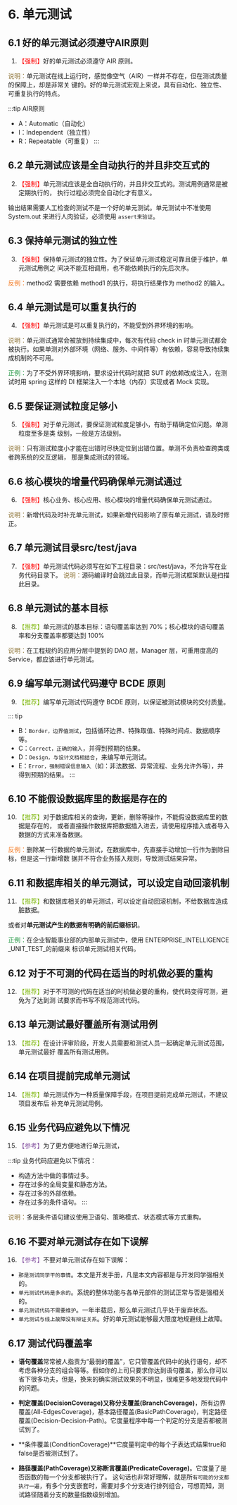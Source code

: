 # 6. 单元测试

## 6.1 好的单元测试必须遵守AIR原则
1. <font color='red'>【强制】</font>好的单元测试必须遵守 AIR 原则。

<font color='#8e7437'>说明：</font>单元测试在线上运行时，感觉像空气（AIR）一样并不存在，但在测试质量的保障上，却是非常关
键的。好的单元测试宏观上来说，具有自动化、独立性、可重复执行的特点。

:::tip AIR原则
-  A：Automatic（自动化）
-  I：Independent（独立性）
-  R：Repeatable（可重复）
:::

## 6.2 单元测试应该是全自动执行的并且非交互式的

2. <font color='red'>【强制】</font>单元测试应该是全自动执行的，并且非交互式的。测试用例通常是被定期执行的，
执行过程必须完全自动化才有意义。

输出结果需要人工检查的测试不是一个好的单元测试。单元测试中不准使用 System.out 来进行人肉验证，必须使用 `assert来验证`。

## 6.3 保持单元测试的独立性

3. <font color='red'>【强制】</font>保持单元测试的独立性。为了保证单元测试稳定可靠且便于维护，单元测试用例之
间决不能互相调用，也不能依赖执行的先后次序。

<font color='#f47920'>反例：</font>method2 需要依赖 method1 的执行，将执行结果作为 method2 的输入。

## 6.4 单元测试是可以重复执行的
4. <font color='red'>【强制】</font>单元测试是可以重复执行的，不能受到外界环境的影响。

<font color='#8e7437'>说明：</font>单元测试通常会被放到持续集成中，每次有代码 check in 时单元测试都会被执行。如果单测对外部环境（网络、服务、中间件等）有依赖，容易导致持续集成机制的不可用。

<font color='#1d953f'>正例：</font>为了不受外界环境影响，要求设计代码时就把 SUT 的依赖改成注入，在测试时用 spring 这样的 DI
框架注入一个本地（内存）实现或者 Mock 实现。


## 6.5 要保证测试粒度足够小
5. <font color='red'>【强制】</font>对于单元测试，要保证测试粒度足够小，有助于精确定位问题。单测粒度至多是类
级别，一般是方法级别。

<font color='#8e7437'>说明：</font>只有测试粒度小才能在出错时尽快定位到出错位置。单测不负责检查跨类或者跨系统的交互逻辑，
那是集成测试的领域。

## 6.6 核心模块的增量代码确保单元测试通过

6. <font color='red'>【强制】</font>核心业务、核心应用、核心模块的增量代码确保单元测试通过。

<font color='#8e7437'>说明：</font>新增代码及时补充单元测试，如果新增代码影响了原有单元测试，请及时修正。

## 6.7 单元测试目录src/test/java

7. <font color='red'>【强制】</font>单元测试代码必须写在如下工程目录：src/test/java，不允许写在业务代码目录下。
<font color='#8e7437'>说明：</font>源码编译时会跳过此目录，而单元测试框架默认是扫描此目录。

## 6.8 单元测试的基本目标
8. <font color='#7fb80e'>【推荐】</font>单元测试的基本目标：语句覆盖率达到 70%；核心模块的语句覆盖率和分支覆盖率都要达到 100%

<font color='#8e7437'>说明：</font>在工程规约的应用分层中提到的 DAO 层，Manager 层，可重用度高的 Service，都应该进行单元测试。

## 6.9 编写单元测试代码遵守 BCDE 原则
9. <font color='#7fb80e'>【推荐】</font>编写单元测试代码遵守 BCDE 原则，以保证被测试模块的交付质量。

::: tip 
-  B：`Border，边界值测试`，包括循环边界、特殊取值、特殊时间点、数据顺序等。
-  C：`Correct，正确的输入`，并得到预期的结果。
-  D：`Design，与设计文档相结合`，来编写单元测试。
-  E：`Error，强制错误信息输入`（如：非法数据、异常流程、业务允许外等），并得到预期的结果。
:::

## 6.10 不能假设数据库里的数据是存在的
10. <font color='#7fb80e'>【推荐】</font>对于数据库相关的查询，更新，删除等操作，不能假设数据库里的数据是存在的，
或者直接操作数据库把数据插入进去，请使用程序插入或者导入数据的方式来准备数据。

<font color='#f47920'>反例：</font>删除某一行数据的单元测试，在数据库中，先直接手动增加一行作为删除目标，但是这一行新增数
据并不符合业务插入规则，导致测试结果异常。

## 6.11 和数据库相关的单元测试，可以设定自动回滚机制
11. <font color='#7fb80e'>【推荐】</font>和数据库相关的单元测试，可以设定自动回滚机制，不给数据库造成脏数据。

或者对**单元测试产生的数据有明确的前后缀标识**。

<font color='#1d953f'>正例：</font>在企业智能事业部的内部单元测试中，使用 ENTERPRISE_INTELLIGENCE _UNIT_TEST_的前缀来
标识单元测试相关代码。

## 6.12 对于不可测的代码在适当的时机做必要的重构
12. <font color='#7fb80e'>【推荐】</font>对于不可测的代码在适当的时机做必要的重构，使代码变得可测，避免为了达到测
试要求而书写不规范测试代码。

## 6.13 单元测试最好覆盖所有测试用例
13. <font color='#7fb80e'>【推荐】</font>在设计评审阶段，开发人员需要和测试人员一起确定单元测试范围，单元测试最好
覆盖所有测试用例。

## 6.14 在项目提前完成单元测试
14. <font color='#7fb80e'>【推荐】</font>单元测试作为一种质量保障手段，在项目提前完成单元测试，不建议项目发布后
补充单元测试用例。

## 6.15 业务代码应避免以下情况
15. <font color='#8552a1'>【参考】</font>为了更方便地进行单元测试，

:::tip 业务代码应避免以下情况：
-  构造方法中做的事情过多。
-  存在过多的全局变量和静态方法。
-  存在过多的外部依赖。
-  存在过多的条件语句。
:::


<font color='#8e7437'>说明：</font>多层条件语句建议使用卫语句、策略模式、状态模式等方式重构。

##  6.16 不要对单元测试存在如下误解

16. <font color='#8552a1'>【参考】</font>不要对单元测试存在如下误解：
-  `那是测试同学干的事情`。本文是开发手册，凡是本文内容都是与开发同学强相关的。
-  `单元测试代码是多余的`。系统的整体功能与各单元部件的测试正常与否是强相关的。
-  `单元测试代码不需要维护`。一年半载后，那么单元测试几乎处于废弃状态。
-  `单元测试与线上故障没有辩证关系`。好的单元测试能够最大限度地规避线上故障。


## 6.17 测试代码覆盖率

- **语句覆盖**常常被人指责为“最弱的覆盖”，它只管覆盖代码中的执行语句，却不考虑各种分支的组合等等。假如你的上司只要求你达到语句覆盖，那么你可以省下很多功夫，但是，换来的确实测试效果的不明显，很难更多地发现代码中的问题。

- **判定覆盖(DecisionCoverage)**又称**分支覆盖(BranchCoverage)**，所有边界覆盖(All-EdgesCoverage)，基本路径覆盖(BasicPathCoverage)，判定路径覆盖(Decision-Decision-Path)。它度量程序中每一个判定的分支是否都被测试到了。

- **条件覆盖(ConditionCoverage)**它度量判定中的每个子表达式结果true和false是否被测试到了。

- **路径覆盖(PathCoverage)又称断言覆盖(PredicateCoverage)**。它度量了是否函数的每一个分支都被执行了。 这句话也非常好理解，就是所`有可能的分支都执行一遍`，有多个分支嵌套时，需要对多个分支进行排列组合，可想而知，测试路径随着分支的数量指数级别增加。